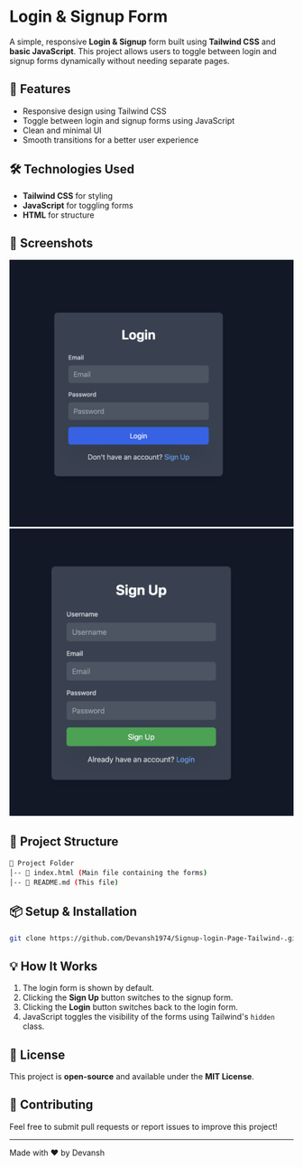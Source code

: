 # Login & Signup Form

A simple, responsive **Login & Signup** form built using **Tailwind CSS** and **basic JavaScript**. This project allows users to toggle between login and signup forms dynamically without needing separate pages.

## 🚀 Features
- Responsive design using Tailwind CSS
- Toggle between login and signup forms using JavaScript
- Clean and minimal UI
- Smooth transitions for a better user experience

## 🛠️ Technologies Used
- **Tailwind CSS** for styling
- **JavaScript** for toggling forms
- **HTML** for structure

## 📸 Screenshots
![login](<Screenshot 2025-02-09 at 21.58.17.png>)
![signup](<Screenshot 2025-02-09 at 21.58.24.png>)


## 📂 Project Structure
```bash
📁 Project Folder
│-- 📄 index.html (Main file containing the forms)
│-- 📄 README.md (This file)
```

## 📦 Setup & Installation
```sh
git clone https://github.com/Devansh1974/Signup-login-Page-Tailwind-.git
```


## 💡 How It Works
1. The login form is shown by default.
2. Clicking the **Sign Up** button switches to the signup form.
3. Clicking the **Login** button switches back to the login form.
4. JavaScript toggles the visibility of the forms using Tailwind's `hidden` class.

## 📜 License
This project is **open-source** and available under the **MIT License**.

## 🤝 Contributing
Feel free to submit pull requests or report issues to improve this project!

---
Made with ❤️ by Devansh

